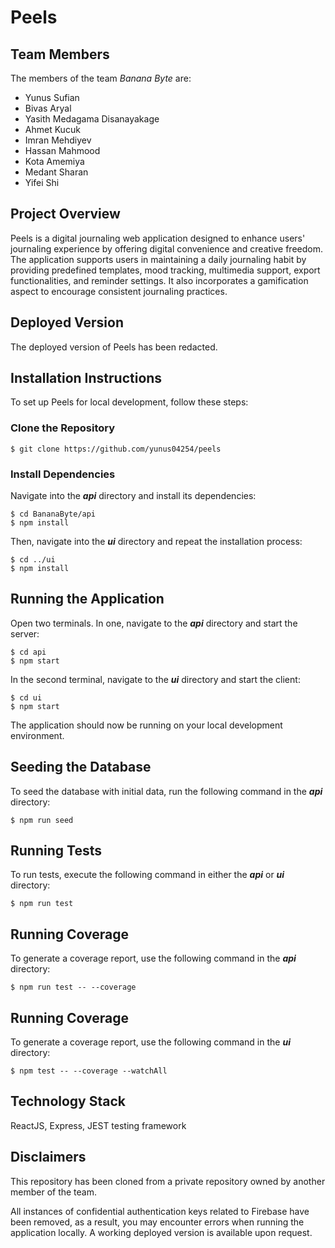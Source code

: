 # Peels
## Team Members
The members of the team *Banana Byte* are:
- Yunus Sufian
- Bivas Aryal
- Yasith Medagama Disanayakage
- Ahmet Kucuk
- Imran Mehdiyev
- Hassan Mahmood
- Kota Amemiya
- Medant Sharan
- Yifei Shi


## Project Overview
Peels is a digital journaling web application designed to enhance users' journaling experience by offering digital convenience and creative freedom. The application supports users in maintaining a daily journaling habit by providing predefined templates, mood tracking, multimedia support, export functionalities, and reminder settings. It also incorporates a gamification aspect to encourage consistent journaling practices.


## Deployed Version
The deployed version of Peels has been redacted.


## Installation Instructions
To set up Peels for local development, follow these steps:


### Clone the Repository
```shell
$ git clone https://github.com/yunus04254/peels
```


### Install Dependencies
Navigate into the ***api*** directory and install its dependencies:
```shell
$ cd BananaByte/api
$ npm install
```


Then, navigate into the ***ui*** directory and repeat the installation process:

```shell
$ cd ../ui
$ npm install
```


## Running the Application
Open two terminals. In one, navigate to the ***api*** directory and start the server:

```shell
$ cd api
$ npm start
```

In the second terminal, navigate to the ***ui*** directory and start the client:
```shell
$ cd ui
$ npm start
```

The application should now be running on your local development environment.


## Seeding the Database
To seed the database with initial data, run the following command in the ***api*** directory:

```shell
$ npm run seed
```


## Running Tests
To run tests, execute the following command in either the ***api*** or ***ui*** directory:

```shell
$ npm run test
```


## Running Coverage
To generate a coverage report, use the following command in the ***api*** directory:

```shell
$ npm run test -- --coverage
```

## Running Coverage
To generate a coverage report, use the following command in the ***ui*** directory:

```shell
$ npm test -- --coverage --watchAll
```

## Technology Stack
ReactJS, Express, JEST testing framework

## Disclaimers
This repository has been cloned from a private repository owned by another member of the team.

All instances of confidential authentication keys related to Firebase have been removed, as a result, you may encounter errors when running the application locally. A working deployed version is available upon request.